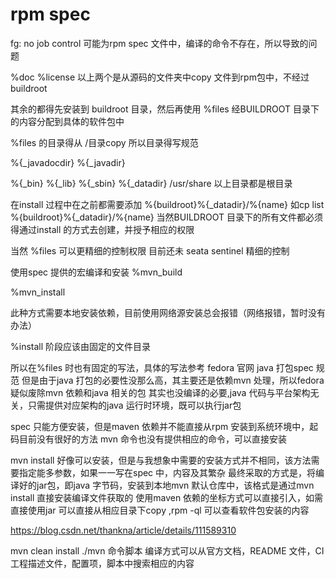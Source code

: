 # rpm spec

fg: no job control
可能为rpm spec 文件中，编译的命令不存在，所以导致的问题

%doc 
%license 
以上两个是从源码的文件夹中copy 文件到rpm包中，不经过buildroot

其余的都得先安装到 buildroot 目录，然后再使用 %files 经BUILDROOT 目录下的内容分配到具体的软件包中

%files 的目录得从 /目录copy 所以目录得写规范


%{_javadocdir}
%{_javadir}

%{_bin}
%{_lib}
%{_sbin}
%{_datadir}		/usr/share
以上目录都是根目录

在install 过程中在之前都需要添加 %{buildroot}%{_datadir}/%{name} 
如cp list %{buildroot}%{_datadir}/%{name} 
当然BUILDROOT 目录下的所有文件都必须得通过install 的方式去创建，并授予相应的权限

当然 %files 可以更精细的控制权限
目前还未 seata sentinel 精细的控制


使用spec 提供的宏编译和安装
%mvn_build

%mvn_install

此种方式需要本地安装依赖，目前使用网络源安装总会报错（网络报错，暂时没有办法）

%install 阶段应该由固定的文件目录

所以在%files 时也有固定的写法，具体的写法参考 fedora 官网 java 打包spec 规范
但是由于java 打包的必要性没那么高，其主要还是依赖mvn 处理，所以fedora 疑似废除mvn 依赖和java 相关的包
其实也没编译的必要,java 代码与平台架构无关，只需提供对应架构的java 运行时环境，既可以执行jar包

spec 只能方便安装，但是maven 依赖并不能直接从rpm 安装到系统环境中，起码目前没有很好的方法
mvn 命令也没有提供相应的命令，可以直接安装

mvn install 好像可以安装，但是与我想象中需要的安装方式并不相同，该方法需要指定能多参数，如果一一写在spec 中，内容及其繁杂
最终采取的方式是，将编译好的jar包，即java 字节码，安装到本地mvn 默认仓库中，该格式是通过mvn install 直接安装编译文件获取的
使用maven 依赖的坐标方式可以直接引入，如需直接使用jar 可以直接从相应目录下copy ,rpm -ql 可以查看软件包安装的内容

https://blog.csdn.net/thankna/article/details/111589310


mvn clean install
./mvn 命令脚本
编译方式可以从官方文档，README 文件，CI工程描述文件，配置项，脚本中搜索相应的内容
